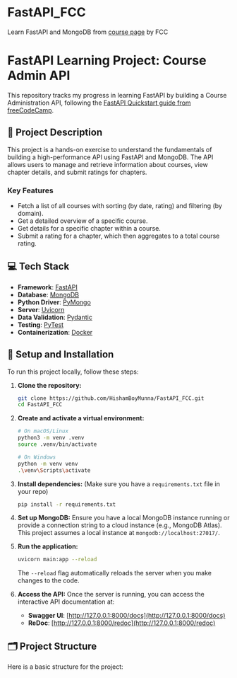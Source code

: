 # FastAPI_FCC
Learn FastAPI and MongoDB from [course page](https://www.freecodecamp.org/news/fastapi-quickstart/) by FCC

# FastAPI Learning Project: Course Admin API

This repository tracks my progress in learning FastAPI by building a Course Administration API, following the [FastAPI Quickstart guide from freeCodeCamp](https://www.freecodecamp.org/news/fastapi-quickstart/).

## 📖 Project Description

This project is a hands-on exercise to understand the fundamentals of building a high-performance API using FastAPI and MongoDB. The API allows users to manage and retrieve information about courses, view chapter details, and submit ratings for chapters.

### Key Features
* Fetch a list of all courses with sorting (by date, rating) and filtering (by domain).
* Get a detailed overview of a specific course.
* Get details for a specific chapter within a course.
* Submit a rating for a chapter, which then aggregates to a total course rating.

## 💻 Tech Stack

* **Framework**: [FastAPI](https://fastapi.tiangolo.com/)
* **Database**: [MongoDB](https://www.mongodb.com/)
* **Python Driver**: [PyMongo](https://pymongo.readthedocs.io/en/stable/)
* **Server**: [Uvicorn](https://www.uvicorn.org/)
* **Data Validation**: [Pydantic](https://docs.pydantic.dev/latest/)
* **Testing**: [PyTest](https://docs.pytest.org/en/7.4.x/)
* **Containerization**: [Docker](https://www.docker.com/)

## 🚀 Setup and Installation

To run this project locally, follow these steps:

1.  **Clone the repository:**
    ```sh
    git clone https://github.com/HishamBoyMunna/FastAPI_FCC.git
    cd FastAPI_FCC
    ```

2.  **Create and activate a virtual environment:**
    ```sh
    # On macOS/Linux
    python3 -m venv .venv
    source .venv/bin/activate

    # On Windows
    python -m venv venv
    .\venv\Scripts\activate
    ```

3.  **Install dependencies:**
    (Make sure you have a `requirements.txt` file in your repo)
    ```sh
    pip install -r requirements.txt
    ```

4.  **Set up MongoDB:**
    Ensure you have a local MongoDB instance running or provide a connection string to a cloud instance (e.g., MongoDB Atlas). This project assumes a local instance at `mongodb://localhost:27017/`.

5.  **Run the application:**
    ```sh
    uvicorn main:app --reload
    ```
    The `--reload` flag automatically reloads the server when you make changes to the code.

6.  **Access the API:**
    Once the server is running, you can access the interactive API documentation at:
    * **Swagger UI**: [http://127.0.0.1:8000/docs](http://127.0.0.1:8000/docs)
    * **ReDoc**: [http://127.0.0.1:8000/redoc](http://127.0.0.1:8000/redoc)

## 🗂️ Project Structure

Here is a basic structure for the project:
